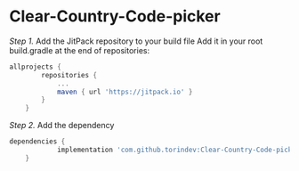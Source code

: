 # Clear-Country-Code-picker

*Step 1.* Add the JitPack repository to your build file
Add it in your root build.gradle at the end of repositories:
```gradle
allprojects {
		repositories {
			...
			maven { url 'https://jitpack.io' }
		}
	}
```

*Step 2.* Add the dependency
```gradle
dependencies {
	        implementation 'com.github.torindev:Clear-Country-Code-picker:1.0.0'
	}
```
  
  
